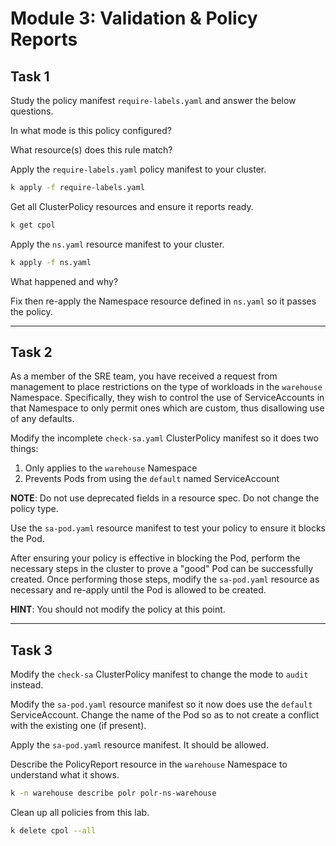# Module 3: Validation & Policy Reports


## Task 1

Study the policy manifest `require-labels.yaml` and answer the below questions.

In what mode is this policy configured?

What resource(s) does this rule match?

Apply the `require-labels.yaml` policy manifest to your cluster.

```sh
k apply -f require-labels.yaml
```

Get all ClusterPolicy resources and ensure it reports ready.

```sh
k get cpol
```

Apply the `ns.yaml` resource manifest to your cluster.

```sh
k apply -f ns.yaml
```

What happened and why?

Fix then re-apply the Namespace resource defined in `ns.yaml` so it passes the policy.


----------------------------------------------------------------------------------------------


## Task 2

As a member of the SRE team, you have received a request from management
to place restrictions on the type of workloads in the `warehouse` Namespace.
Specifically, they wish to control the use of ServiceAccounts in that Namespace
to only permit ones which are custom, thus disallowing use of any defaults.

Modify the incomplete `check-sa.yaml` ClusterPolicy manifest so it does two things:

1. Only applies to the `warehouse` Namespace
2. Prevents Pods from using the `default` named ServiceAccount

**NOTE**: Do not use deprecated fields in a resource spec. Do not change the policy type.

Use the `sa-pod.yaml` resource manifest to test your policy to ensure it blocks the Pod.

After ensuring your policy is effective in blocking the Pod, perform the necessary
steps in the cluster to prove a "good" Pod can be successfully created. Once performing
those steps, modify the `sa-pod.yaml` resource as necessary and re-apply until the Pod is allowed
to be created.

**HINT**: You should not modify the policy at this point.


----------------------------------------------------------------------------------------------


## Task 3

Modify the `check-sa` ClusterPolicy manifest to change the mode to `audit` instead.

Modify the `sa-pod.yaml` resource manifest so it now does use the `default` ServiceAccount.
Change the name of the Pod so as to not create a conflict with the existing one (if present).

Apply the `sa-pod.yaml` resource manifest. It should be allowed.

Describe the PolicyReport resource in the `warehouse` Namespace to understand what it shows.

```sh
k -n warehouse describe polr polr-ns-warehouse
```

Clean up all policies from this lab.

```sh
k delete cpol --all
```
